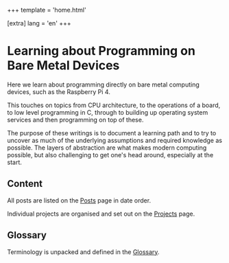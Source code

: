 +++
template = 'home.html'

[extra]
lang = 'en'
+++

# Learning about Programming on Bare Metal Devices

Here we learn about programming directly on bare metal computing devices, such
as the Raspberry Pi 4.

This touches on topics from CPU architecture, to the operations of a board, to
low level programming in C, through to building up operating system services and
then programming on top of these.

The purpose of these writings is to document a learning path and to try to
uncover as much of the underlying assumptions and required knowledge as
possible. The layers of abstraction are what makes modern computing possible,
but also challenging to get one's head around, especially at the start.

## Content

All posts are listed on the [Posts](posts/) page in date order.

Individual projects are organised and set out on the [Projects](projects/) page.

## Glossary

Terminology is unpacked and defined in the [Glossary](glossary/).



